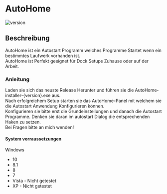# AutoHome
![version](https://img.shields.io/badge/Version-1.0.0-green)
<br>

## Beschreibung
AutoHome ist ein Autostart Programm welches Programme Startet wenn ein bestimmtes Laufwerk vorhanden ist. <br> AutoHome ist Perfekt geeignet für Dock Setups Zuhause oder auf der Arbeit.

### Anleitung
Laden sie sich das neuste Release Herunter und führen sie die AutoHome-installer-{version}.exe aus. <br>Nach erfolgreichem Setup starten sie das AutoHome-Panel mit welchem sie die Autostart Anwendung Konfigurieren können. <br> Konfigurieren sie bitte erst die Grundeinstellungen und danach die Autostart Programme. Denken sie daran im autostart Dialog die entsprechenden Haken zu setzen.<br> Bei Fragen bitte an mich wenden!

#### System vorraussetzungen

Windows
- 10
- 8.1
- 8
- 7
- Vista - Nicht getestet
- XP - Nicht getestet
